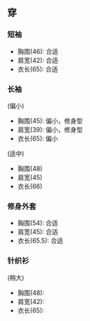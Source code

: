 ## 穿

### 短袖

* 胸围(46): 合适
* 肩宽(42): 合适
* 衣长(65): 合适

### 长袖

(偏小)
* 胸围(45): 偏小，修身型
* 肩宽(39): 偏小，修身型
* 衣长(65): 偏小

(适中)
- 胸围(48)
- 肩宽(45)
- 衣长(66)

### 修身外套

- 胸围(54): 合适
- 肩宽(45): 合适
- 衣长(65.5): 合适

### 针织衫

(稍大)
- 胸围(48):
- 肩宽(42):
- 衣长(65):
